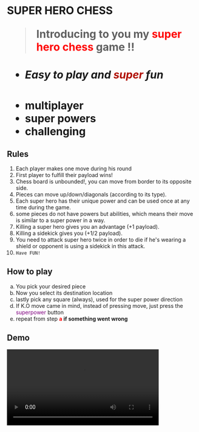 ﻿**<h1>SUPER HERO CHESS**

> Introducing to you my <font color="red">super hero chess </font>game !!
 - <h5>Easy to play and <font color="blue;">super</font> fun </h5>
 - multiplayer
 - super powers
 - challenging  

## Rules

 1. Each player makes one move during his round
 2. First player to fulfill their payload wins!
 3. Chess board is unbounded!, you can move from border to its opposite side.
 4. Pieces can move up/down/diagonals (according to its type).
 5. Each super hero has their unique power and can be used  once at any time during the game.
 6. some pieces do not have powers but abilities, which means their move is similar to a super power in a way.
 7. Killing a super hero gives you an advantage (+1 payload).
 8. Killing a sidekick gives you (+1/2 payload).
 9. You need to attack super hero twice in order to die if he's wearing a shield or opponent is using a sidekick in this attack.
 10. `Have FUN!`
 
## How to play
<ol type="a">
<li>You pick your desired piece
<li>Now you select its destination location
<li>lastly pick any square (always), used for the super power direction
<li>If K.O move came in mind, instead of pressing move, just press the <font color="purple">superpower</font> button
<li>repeat from step <font color="red"><strong>a</font> if something went wrong
</ol>

## Demo
<video width="400" controls>
<source src="Demo.mp4" type="video/mp4">
  Downoad <font color="blue;">Demo.mp4</font> to see the demo video
</video>




